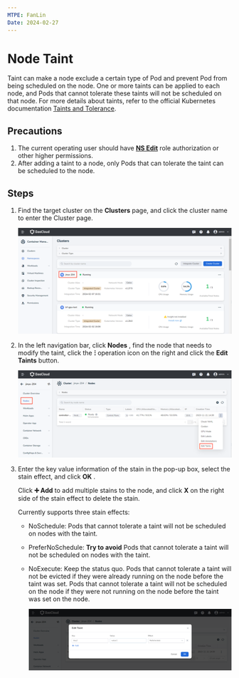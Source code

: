 ```yaml
---
MTPE: FanLin
Date: 2024-02-27
---
```


# Node Taint

Taint can make a node exclude a certain type of Pod and prevent Pod from being scheduled on the node.
One or more taints can be applied to each node, and Pods that cannot tolerate these taints will not be scheduled on that node.
For more details about taints, refer to the official Kubernetes documentation [Taints and Tolerance](https://kubernetes.io/docs/concepts/scheduling-eviction/taint-and-toleration/).

## Precautions

1. The current operating user should have [__NS Edit__](../permissions/permission-brief.md) role authorization or other higher permissions.
2. After adding a taint to a node, only Pods that can tolerate the taint can be scheduled to the node. <!--For how to set tolerance for Pod, refer to -->

## Steps

1. Find the target cluster on the __Clusters__ page, and click the cluster name to enter the Cluster page.

    ![Clusters](../images/taint01.png)

2. In the left navigation bar, click __Nodes__ , find the node that needs to modify the taint, click the __ⵗ__ operation icon on the right and click the __Edit Taints__ button.

    ![Edit Taints](../images/taint02.png)

3. Enter the key value information of the stain in the pop-up box, select the stain effect, and click __OK__ .

    Click __➕ Add__ to add multiple stains to the node, and click __X__ on the right side of the stain effect to delete the stain.

    Currently supports three stain effects:

    - NoSchedule: Pods that cannot tolerate a taint will not be scheduled on nodes with the taint.
    - PreferNoSchedule: **Try to avoid** Pods that cannot tolerate a taint will not be scheduled on nodes with the taint.
    - NoExecute: Keep the status quo. Pods that cannot tolerate a taint will not be evicted if they were already running on the node before the taint was set. Pods that cannot tolerate a taint will not be scheduled on the node if they were not running on the node before the taint was set on the node.

        ![Config](../images/taint03.png)
